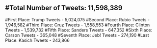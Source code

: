 #Total Number of Tweets: 11,598,389 
---
#First Place: Trump Tweets - 5,024,075
#Second Place: Rubio Tweets - 1,946,582
#Third Place: Cruz Tweets - 1,558,553
#Fourth Place: Clinton Tweets - 1,539,732
#Fifth Place: Sanders Tweets - 647,352
#Sixth Place: Carson Tweets - 365,048
#Seventh Place: Jeb! Tweets - 274,190
#Last Place: Kasich Tweets - 243,866
